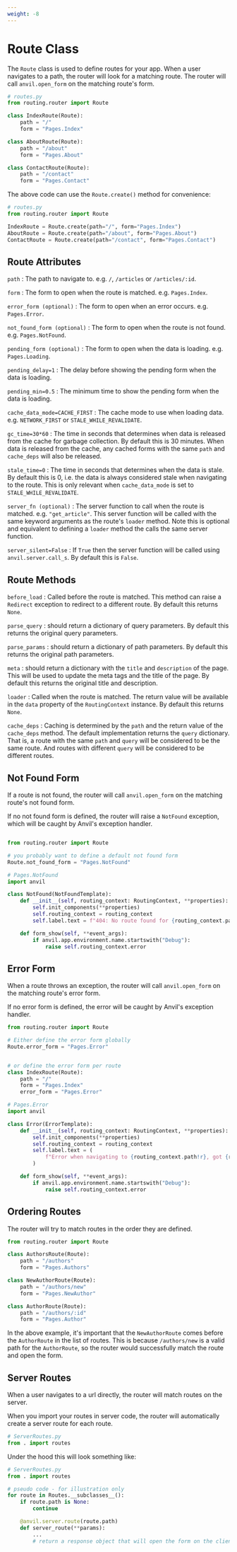 ```yaml
---
weight: -8
---
```


# Route Class

The `Route` class is used to define routes for your app. When a user navigates to a path, the router will look for a matching route. The router will call `anvil.open_form` on the matching route's form.

```python
# routes.py
from routing.router import Route

class IndexRoute(Route):
    path = "/"
    form = "Pages.Index"

class AboutRoute(Route):
    path = "/about"
    form = "Pages.About"

class ContactRoute(Route):
    path = "/contact"
    form = "Pages.Contact"
```

The above code can use the `Route.create()` method for convenience:

```python
# routes.py
from routing.router import Route

IndexRoute = Route.create(path="/", form="Pages.Index")
AboutRoute = Route.create(path="/about", form="Pages.About")
ContactRoute = Route.create(path="/contact", form="Pages.Contact")
```

## Route Attributes

`path`
: The path to navigate to. e.g. `/`, `/articles` or `/articles/:id`.

`form`
: The form to open when the route is matched. e.g. `Pages.Index`.

`error_form (optional)`
: The form to open when an error occurs. e.g. `Pages.Error`.

`not_found_form (optional)`
: The form to open when the route is not found. e.g. `Pages.NotFound`.

`pending_form (optional)`
: The form to open when the data is loading. e.g. `Pages.Loading`.

`pending_delay=1`
: The delay before showing the pending form when the data is loading.

`pending_min=0.5`
: The minimum time to show the pending form when the data is loading.

`cache_data_mode=CACHE_FIRST`
: The cache mode to use when loading data. e.g. `NETWORK_FIRST` or `STALE_WHILE_REVALIDATE`.

`gc_time=30*60`
: The time in seconds that determines when data is released from the cache for garbage collection. By default this is 30 minutes. When data is released from the cache, any cached forms with the same `path` and `cache_deps` will also be released.

`stale_time=0`
: The time in seconds that determines when the data is stale. By default this is 0, i.e. the data is always considered stale when navigating to the route. This is only relevant when `cache_data_mode` is set to `STALE_WHILE_REVALIDATE`.

`server_fn (optional)`
: The server function to call when the route is matched. e.g. `"get_article"`. This server function will be called with the same keyword arguments as the route's `loader` method. Note this is optional and equivalent to defining a `loader` method the calls the same server function.

`server_silent=False`
: If `True` then the server function will be called using `anvil.server.call_s`. By default this is `False`.

## Route Methods

`before_load`
: Called before the route is matched. This method can raise a `Redirect` exception to redirect to a different route. By default this returns `None`.

`parse_query`
: should return a dictionary of query parameters. By default this returns the original query parameters.

`parse_params`
: should return a dictionary of path parameters. By default this returns the original path parameters.

`meta`
: should return a dictionary with the `title` and `description` of the page. This will be used to update the meta tags and the title of the page. By default this returns the original title and description.

`loader`
: Called when the route is matched. The return value will be available in the `data` property of the `RoutingContext` instance. By default this returns `None`.

`cache_deps`
: Caching is determined by the `path` and the return value of the `cache_deps` method. The default implementation returns the `query` dictionary. That is, a route with the same `path` and `query` will be considered to be the same route. And routes with different `query` will be considered to be different routes.

## Not Found Form

If a route is not found, the router will call `anvil.open_form` on the matching route's not found form.

If no not found form is defined, the router will raise a `NotFound` exception, which will be caught by Anvil's exception handler.

```python

from routing.router import Route

# you probably want to define a default not found form
Route.not_found_form = "Pages.NotFound"

```

```python
# Pages.NotFound
import anvil

class NotFound(NotFoundTemplate):
    def __init__(self, routing_context: RoutingContext, **properties):
        self.init_components(**properties)
        self.routing_context = routing_context
        self.label.text = f"404: No route found for {routing_context.path!r}"

    def form_show(self, **event_args):
        if anvil.app.environment.name.startswith("Debug"):
            raise self.routing_context.error

```

## Error Form

When a route throws an exception, the router will call `anvil.open_form` on the matching route's error form.

If no error form is defined, the error will be caught by Anvil's exception handler.

```python
from routing.router import Route

# Either define the error form globally
Route.error_form = "Pages.Error"


# or define the error form per route
class IndexRoute(Route):
    path = "/"
    form = "Pages.Index"
    error_form = "Pages.Error"

```

```python
# Pages.Error
import anvil

class Error(ErrorTemplate):
    def __init__(self, routing_context: RoutingContext, **properties):
        self.init_components(**properties)
        self.routing_context = routing_context
        self.label.text = (
            f"Error when navigating to {routing_context.path!r}, got {routing_context.error!r}"
        )

    def form_show(self, **event_args):
        if anvil.app.environment.name.startswith("Debug"):
            raise self.routing_context.error

```

## Ordering Routes

The router will try to match routes in the order they are defined.

```python
from routing.router import Route

class AuthorsRoute(Route):
    path = "/authors"
    form = "Pages.Authors"

class NewAuthorRoute(Route):
    path = "/authors/new"
    form = "Pages.NewAuthor"

class AuthorRoute(Route):
    path = "/authors/:id"
    form = "Pages.Author"

```

In the above example, it's important that the `NewAuthorRoute` comes before the `AuthorRoute` in the list of routes. This is because `/authors/new` is a valid path for the `AuthorRoute`, so the router would successfully match the route and open the form.

## Server Routes

When a user navigates to a url directly, the router will match routes on the server.

When you import your routes in server code, the router will automatically create a server route for each route.

```python
# ServerRoutes.py
from . import routes
```

Under the hood this will look something like:

```python
# ServerRoutes.py
from . import routes

# pseudo code - for illustration only
for route in Routes.__subclasses__():
    if route.path is None:
        continue

    @anvil.server.route(route.path)
    def server_route(**params):
        ...
        # return a response object that will open the form on the client

```
